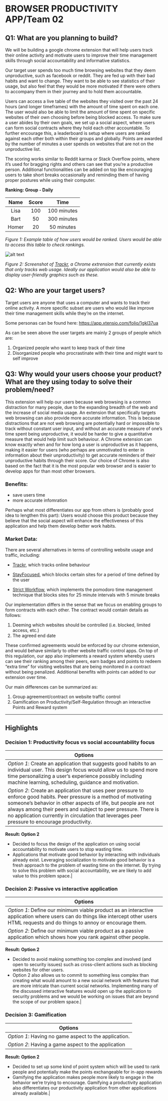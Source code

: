 # BROWSER PRODUCTIVITY APP/Team 02

## Q1: What are you planning to build?

We will be building a google chrome extension that will help users track their online activity and motivate users to improve their time management skills through social accountability and informative statistics. 

Our target user spends too much time browsing websites that they deem unproductive, such as facebook or reddit. They are fed up with their bad habits and want to change. They want to be able to see statistics of their usage, but also feel that they would be more motivated if there were others to accompany them in their journey and to hold them accountable. 

Users can access a live table of the websites they visited over the past 24 hours (and longer timeframes) with the amount of time spent on each one. The user would also be able to limit the amount of time spent on specific websites of their own choosing before being blocked access. To make sure a user abides by their own goals, we set up a social aspect, where users can form social contracts where they hold each other accountable. To further encourage this, a leaderboard is setup where users are ranked against each other both within their groups and globally. Points are awarded by the number of minutes a user spends on websites that are not on the unproductive list.

The scoring works similar to Reddit karma or Stack Overflow points, where it’s used for bragging rights and others can see that you’re a productive person. Additional functionalities can be added on top like encouraging users to take short breaks occasionally and reminding them of having proper postures while using their computer. 

**Ranking: Group - Daily**

| Name | Score  | Time |
| :------------: | :------------: | :------------: |
| Lisa | 100  | 100 minutes |
| Bart | 50  | 300 minutes |
| Homer | 20  | 50 minutes |

*Figure 1: Example table of how users would be ranked. Users would be able to access this table to check rankings.* 


 
![alt text][trackr]

[trackr]: https://github.com/csc301-winter-2018/project-team-02/blob/master/deliverables/images/trackrScreen.png "Screenshot of Trackr"
*Figure 2: Screenshot of [Trackr](https://github.com/srikarg/Trackr), a Chrome extrension that currently exists that only tracks web usage. Ideally our application would also be able to display user-friendly graphics such as these.*


## Q2: Who are your target users?

Target users are anyone that uses a computer and wants to track their online activity. A more specific subset are users who would like improve their time management skills while they’re on the internet.

Some personas can be found here:
https://app.xtensio.com/folio/1gkl37ua 

As can be seen above the user targets are mainly 2 groups of people which are:
1. Organized people who want to keep track of their time 
2. Disorganized people who procrastinate with their time and might want to self improve



## Q3: Why would your users choose your product? What are they using today to solve their problem/need?

This extension will help our users because web browsing is a common distraction for many people, due to the expanding breadth of the web and the increase of social media usage. An extension that specifically targets web browsing can also provide more accurate information. This is because distractions that are not web browsing are potentially hard or impossible to track without constant user input, and without an accurate measure of one’s time spent being unproductive, it would be harder to give a quantitative measure that would help limit such behaviour. A Chrome extension can know exactly when and for how long a user is unproductive as it happens, making it easier for users (who perhaps are unmotivated to enter in information about their unproductivity) to get accurate reminders of their unproductive habits through their score. Our choice of Chrome is also based on the fact that it is the most popular web browser and is easier to develop apps for than most other browsers.

### Benefits:
* save users time
* more accurate infomration

Perhaps what most differentiates our app from others is (probably good idea to lengthen this part):
Users would choose this product because they believe that the social aspect will enhance the effectiveness of this application and help them develop better work habits.

### Market Data:

There are several alternatives in terms of controlling website usage and traffic, including:

* [Trackr](https://github.com/srikarg/Trackr), which tracks online behaviour

* [StayFocused](https://chrome.google.com/webstore/detail/stayfocusd/laankejkbhbdhmipfmgcngdelahlfoji?hl=en), which blocks certain sites for a period of time defined by the user

* [Strict Workflow](https://github.com/matchu/Strict-Workflow), which implements the pomodoro time management technique that blocks sites for 25 minute intervals with 5 minute breaks

Our implementation differs in the sense that we focus on enabling groups to form contracts with each other. The contract would contain details as follows:
1. Deeming which websites should be controlled (i.e. blocked, limited access, etc.)
2. The agreed end date

These confirmed agreements would be enforced by our chrome extension, and would behave similarly to other website traffic control apps. On top of this regulation, our app also implements a reward system whereby users can see their ranking among their peers, earn badges and points to redeem “extra time” for visiting websites that are being monitored in a contract without being penalized. Additional benefits with points can added to our extension over time.

Our main differences can be summarized as:
1. Group agreement/contract on website traffic control
2. Gamification on Productivity/Self-Regulation through an interactive Points and Reward system


----

## Highlights

### Decision 1: Productivity focus vs social accountability focus
|Options|
|-------|
|*Option 1*: Create an application that suggests good habits to an individual user. This design focus would allow us to spend more time personalizing a user’s experience possibly including machine learning, scheduling, guidance and motivation.|
|*Option 2*: Create an application that uses peer pressure to enforce good habits. Peer pressure is a method of motivating someone’s behavior in other aspects of life, but people are not always among their peers and subject to peer pressure. There is no application currently in circulation that leverages peer pressure to encourage productivity.|

**Result: Option 2** 
* Decided to focus the design of the application on using social accountability to motivate users to stop wasting time.
* Applications that motivate good behavior by interacting with individuals already exist. Leveraging socialization to motivate good behavior is a fresh approach to the problem of wasting time on the internet. By trying to solve this problem with social accountability, we are likely to add value to this problem space.|
 
### Decision 2: Passive vs interactive application
|Options|
|-------|
|*Option 1*: Define our minimum viable product as an interactive application where users can do things like intercept other users HTML requests and do things to annoy or encourage them.|
|*Option 2*: Define our minimum viable product as a passive application which shows how you rank against other people.|

**Result: Option 2** 
* Decided to avoid making something too complex and involved (and open to security issues) such as cross-client actions such as blocking websites for other users.
* Option 2 also allows us to commit to something less complex than creating what would amount to a new social network with features that are more intricate than current social networks. Implementing many of the discussed interactive features would open up the application to security problems and we would be working on issues that are beyond the scope of our problem space.|

### Decision 3: Gamification
|Options|
|-------|
|*Option 1*: Having no game aspect to the application.|
|*Option 2*: Having a game aspect to the application|

**Result: Option 2**
* Decided to set up some kind of point system which will be used to rank people and potentially make the points exchangeable for in-app rewards
* Gamifying the application makes people more likely to engage in the behavior we’re trying to encourage. Gamifying a productivity application also differentiates our productivity application from other applications already available.|

